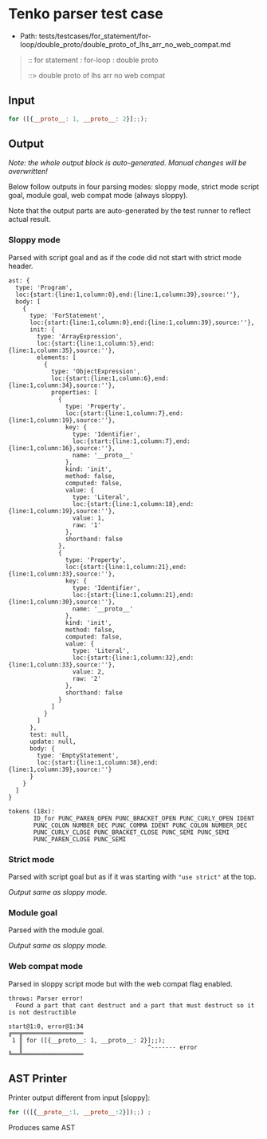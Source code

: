 # Tenko parser test case

- Path: tests/testcases/for_statement/for-loop/double_proto/double_proto_of_lhs_arr_no_web_compat.md

> :: for statement : for-loop : double proto
>
> ::> double proto of lhs arr no web compat

## Input

`````js
for ([{__proto__: 1, __proto__: 2}];;);
`````

## Output

_Note: the whole output block is auto-generated. Manual changes will be overwritten!_

Below follow outputs in four parsing modes: sloppy mode, strict mode script goal, module goal, web compat mode (always sloppy).

Note that the output parts are auto-generated by the test runner to reflect actual result.

### Sloppy mode

Parsed with script goal and as if the code did not start with strict mode header.

`````
ast: {
  type: 'Program',
  loc:{start:{line:1,column:0},end:{line:1,column:39},source:''},
  body: [
    {
      type: 'ForStatement',
      loc:{start:{line:1,column:0},end:{line:1,column:39},source:''},
      init: {
        type: 'ArrayExpression',
        loc:{start:{line:1,column:5},end:{line:1,column:35},source:''},
        elements: [
          {
            type: 'ObjectExpression',
            loc:{start:{line:1,column:6},end:{line:1,column:34},source:''},
            properties: [
              {
                type: 'Property',
                loc:{start:{line:1,column:7},end:{line:1,column:19},source:''},
                key: {
                  type: 'Identifier',
                  loc:{start:{line:1,column:7},end:{line:1,column:16},source:''},
                  name: '__proto__'
                },
                kind: 'init',
                method: false,
                computed: false,
                value: {
                  type: 'Literal',
                  loc:{start:{line:1,column:18},end:{line:1,column:19},source:''},
                  value: 1,
                  raw: '1'
                },
                shorthand: false
              },
              {
                type: 'Property',
                loc:{start:{line:1,column:21},end:{line:1,column:33},source:''},
                key: {
                  type: 'Identifier',
                  loc:{start:{line:1,column:21},end:{line:1,column:30},source:''},
                  name: '__proto__'
                },
                kind: 'init',
                method: false,
                computed: false,
                value: {
                  type: 'Literal',
                  loc:{start:{line:1,column:32},end:{line:1,column:33},source:''},
                  value: 2,
                  raw: '2'
                },
                shorthand: false
              }
            ]
          }
        ]
      },
      test: null,
      update: null,
      body: {
        type: 'EmptyStatement',
        loc:{start:{line:1,column:38},end:{line:1,column:39},source:''}
      }
    }
  ]
}

tokens (18x):
       ID_for PUNC_PAREN_OPEN PUNC_BRACKET_OPEN PUNC_CURLY_OPEN IDENT
       PUNC_COLON NUMBER_DEC PUNC_COMMA IDENT PUNC_COLON NUMBER_DEC
       PUNC_CURLY_CLOSE PUNC_BRACKET_CLOSE PUNC_SEMI PUNC_SEMI
       PUNC_PAREN_CLOSE PUNC_SEMI
`````

### Strict mode

Parsed with script goal but as if it was starting with `"use strict"` at the top.

_Output same as sloppy mode._

### Module goal

Parsed with the module goal.

_Output same as sloppy mode._

### Web compat mode

Parsed in sloppy script mode but with the web compat flag enabled.

`````
throws: Parser error!
  Found a part that cant destruct and a part that must destruct so it is not destructible

start@1:0, error@1:34
╔══╦═════════════════
 1 ║ for ([{__proto__: 1, __proto__: 2}];;);
   ║                                   ^------- error
╚══╩═════════════════

`````


## AST Printer

Printer output different from input [sloppy]:

````js
for (([{__proto__:1, __proto__:2}]);;) ;
````

Produces same AST
